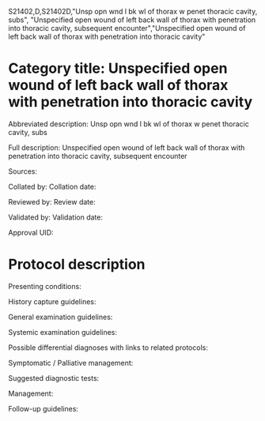 S21402,D,S21402D,"Unsp opn wnd l bk wl of thorax w penet thoracic cavity, subs", "Unspecified open wound of left back wall of thorax with penetration into thoracic cavity, subsequent encounter","Unspecified open wound of left back wall of thorax with penetration into thoracic cavity"
# Category title: Unspecified open wound of left back wall of thorax with penetration into thoracic cavity

Abbreviated description: Unsp opn wnd l bk wl of thorax w penet thoracic cavity, subs

Full description: Unspecified open wound of left back wall of thorax with penetration into thoracic cavity, subsequent encounter

Sources:

Collated by:
Collation date:

Reviewed by:
Review date:

Validated by:
Validation date:

Approval UID:

# Protocol description

Presenting conditions:

History capture guidelines:

General examination guidelines:

Systemic examination guidelines:

Possible differential diagnoses with links to related protocols:

Symptomatic / Palliative management:

Suggested diagnostic tests:

Management:

Follow-up guidelines:
